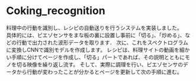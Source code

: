 # Coking_recognition
料理中の行動を識別し、レシピの自動送りを行うシステムを実装しました。  
具体的には、ピエゾセンサをまな板の裏に設置し事前に「切る」、「炒める」、などの行動で出力された波形データを取ります．
次に、これをスペクトログラムに変換しCNNで識別モデルを作成します。
レシピは、料理サイトの動画を細かい手順に分けてページを作成し、「切る」パートであれば、その説明とともにモノを切る映像を繰り返し流す。
そして、実際に調理を行い、ピエゾセンサのデータから行動が変わったことが分かるとページを更新して次の手順に進む。
